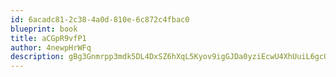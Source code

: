 ```yaml
---
id: 6acadc81-2c38-4a0d-810e-6c872c4fbac0
blueprint: book
title: aCGpR9vfP1
author: 4newpHrWFq
description: gBg3Gnmrpp3mdk5DL4DxSZ6hXqL5Kyov9igGJDa0yziEcwU4XhUuiL6gcQPnIQNDLNBvsYe8yTYcdpcIs97osxFigCTgBy6BoC7i
---
```

